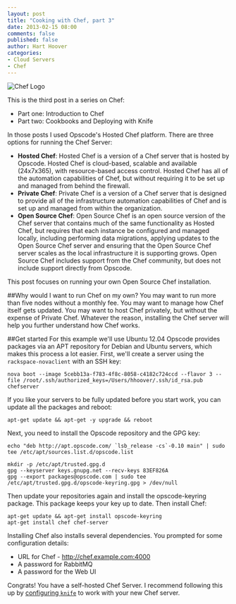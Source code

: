```yaml
---
layout: post
title: "Cooking with Chef, part 3"
date: 2013-02-15 08:00
comments: false
published: false
author: Hart Hoover
categories: 
- Cloud Servers
- Chef
---
```

![](/a/2013-01-09-cooking-with-chef/chef_logo.png "Chef Logo")

This is the third post in a series on Chef:

* Part one: Introduction to Chef
* Part two: Cookbooks and Deploying with Knife

In those posts I used Opscode's Hosted Chef platform. There are three options for running the Chef Server:

* **Hosted Chef**: Hosted Chef is a version of a Chef server that is hosted by Opscode. Hosted Chef is cloud-based, scalable and available (24x7x365), with resource-based access control. Hosted Chef has all of the automation capabilities of Chef, but without requiring it to be set up and managed from behind the firewall.
* **Private Chef**: Private Chef is a version of a Chef server that is designed to provide all of the infrastructure automation capabilities of Chef and is set up and managed from within the organization.
* **Open Source Chef**: Open Source Chef is an open source version of the Chef server that contains much of the same functionality as Hosted Chef, but requires that each instance be configured and managed locally, including performing data migrations, applying updates to the Open Source Chef server and ensuring that the Open Source Chef server scales as the local infrastructure it is supporting grows. Open Source Chef includes support from the Chef community, but does not include support directly from Opscode.

This post focuses on running your own Open Source Chef installation.
<!--More-->
##Why would I want to run Chef on my own?
You may want to run more than five nodes without a monthly fee. You may want to manage how Chef itself gets updated. You may want to host Chef privately, but without the expense of Private Chef. Whatever the reason, installing the Chef server will help you further understand how Chef works.

##Get started
For this example we'll use Ubuntu 12.04 Opscode provides packages via an APT repository for Debian and Ubuntu servers, which makes this process a lot easier. First, we'll create a server using the `rackspace-novaclient` with an SSH key:

	nova boot --image 5cebb13a-f783-4f8c-8058-c4182c724ccd --flavor 3 --file /root/.ssh/authorized_keys=/Users/hhoover/.ssh/id_rsa.pub chefserver

If you like your servers to be fully updated before you start work, you can update all the packages and reboot:

	apt-get update && apt-get -y upgrade && reboot

Next, you need to install the Opscode repository and the GPG key:

	echo "deb http://apt.opscode.com/ `lsb_release -cs`-0.10 main" | sudo tee /etc/apt/sources.list.d/opscode.list
	
	mkdir -p /etc/apt/trusted.gpg.d
	gpg --keyserver keys.gnupg.net --recv-keys 83EF826A
	gpg --export packages@opscode.com | sudo tee /etc/apt/trusted.gpg.d/opscode-keyring.gpg > /dev/null
	
Then update your repositories again and install the opscode-keyring package. This package keeps your key up to date. Then install Chef:

	apt-get update && apt-get install opscode-keyring
	apt-get install chef chef-server

Installing Chef also installs several dependencies. You prompted for some configuration details:

* URL for Chef - http://chef.example.com:4000
* A password for RabbitMQ
* A password for the Web UI

Congrats! You have a self-hosted Chef Server. I recommend following this up by [configuring `knife`](http://wiki.opscode.com/display/chef/Installing+Chef+Server+on+Debian+or+Ubuntu+using+Packages) to work with your new Chef server.
